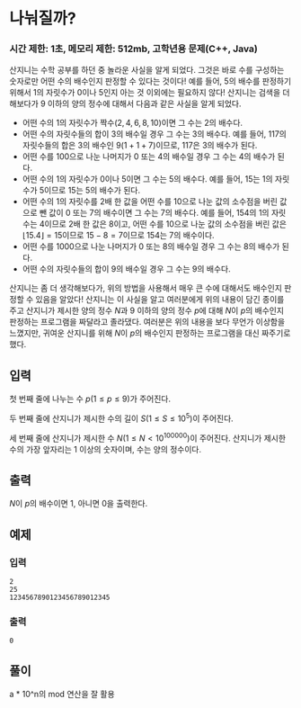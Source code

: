# 나눠질까?

### 시간 제한: 1초, 메모리 제한: 512mb, 고학년용 문제(C++, Java)

산지니는 수학 공부를 하던 중 놀라운 사실을 알게 되었다. 그것은 바로 수를 구성하는 숫자로만 어떤 수의 배수인지 판정할 수 있다는 것이다! 예를 들어, $5$의 배수를 판정하기 위해서 $1$의 자릿수가 $0$이나 $5$인지 아는 것 이외에는 필요하지 않다! 산지니는 검색을 더 해보다가 $9$ 이하의 양의 정수에 대해서 다음과 같은 사실을 알게 되었다.

- 어떤 수의 $1$의 자릿수가 짝수$(2, 4, 6, 8, 10)$이면 그 수는 $2$의 배수다.
- 어떤 수의 자릿수들의 합이 $3$의 배수일 경우 그 수는 $3$의 배수다. 예를 들어, $117$의 자릿수들의 합은 $3$의 배수인 $9(1 + 1 + 7)$이므로, $117$은 3의 배수가 된다.
- 어떤 수를 $100$으로 나눈 나머지가 $0$ 또는 $4$의 배수일 경우 그 수는 $4$의 배수가 된다.
- 어떤 수의 $1$의 자릿수가 $0$이나 $5$이면 그 수는 $5$의 배수다. 예를 들어, $15$는 $1$의 자릿수가 $5$이므로 $15$는 $5$의 배수가 된다.
- 어떤 수의 $1$의 자릿수를 $2$배 한 값을 어떤 수를 $10$으로 나눈 값의 소수점을 버린 값으로 뺀 값이 $0$ 또는 $7$의 배수이면 그 수는 $7$의 배수다. 예를 들어, $154$의 $1$의 자릿수는 $4$이므로 $2$배 한 값은 $8$이고, 어떤 수를 $10$으로 나눈 값의 소수점을 버린 값은 $\lfloor15.4\rfloor = 15$이므로 $15 - 8 = 7$이므로 $154$는 $7$의 배수이다.
- 어떤 수를 $1000$으로 나눈 나머지가 $0$ 또는 $8$의 배수일 경우 그 수는 $8$의 배수가 된다.
- 어떤 수의 자릿수들의 합이 $9$의 배수일 경우 그 수는 $9$의 배수다.

산지니는 좀 더 생각해보다가, 위의 방법을 사용해서 매우 큰 수에 대해서도 배수인지 판정할 수 있음을 알았다! 산지니는 이 사실을 알고 여러분에게 위의 내용이 담긴 종이를 주고 산지니가 제시한 양의 정수 $N$과 $9$ 이하의 양의 정수 $p$에 대해 $N$이 $p$의 배수인지 판정하는 프로그램을 짜달라고 졸라댔다. 여러분은 위의 내용을 보다 무언가 이상함을 느꼈지만, 귀여운 산지니를 위해 $N$이 $p$의 배수인지 판정하는 프로그램을 대신 짜주기로 했다. 

## 입력

첫 번째 줄에 나누는 수 $p(1 ≤ p ≤ 9)$가 주어진다.

두 번째 줄에 산지니가 제시한 수의 길이 $S(1 ≤ S ≤ 10^5)$이 주어진다.

세 번째 줄에 산지니가 제시한 수 $N(1 ≤ N < 10^{100000})$이 주어진다. 산지니가 제시한 수의 가장 앞자리는 $1$ 이상의 숫자이며, 수는 양의 정수이다.

## 출력

$N$이 $p$의 배수이면 1, 아니면 0을 출력한다.

## 예제

### 입력

```
2
25
1234567890123456789012345
```

### 출력

```
0
```

## 풀이

a * 10^n의 mod 연산을 잘 활용
